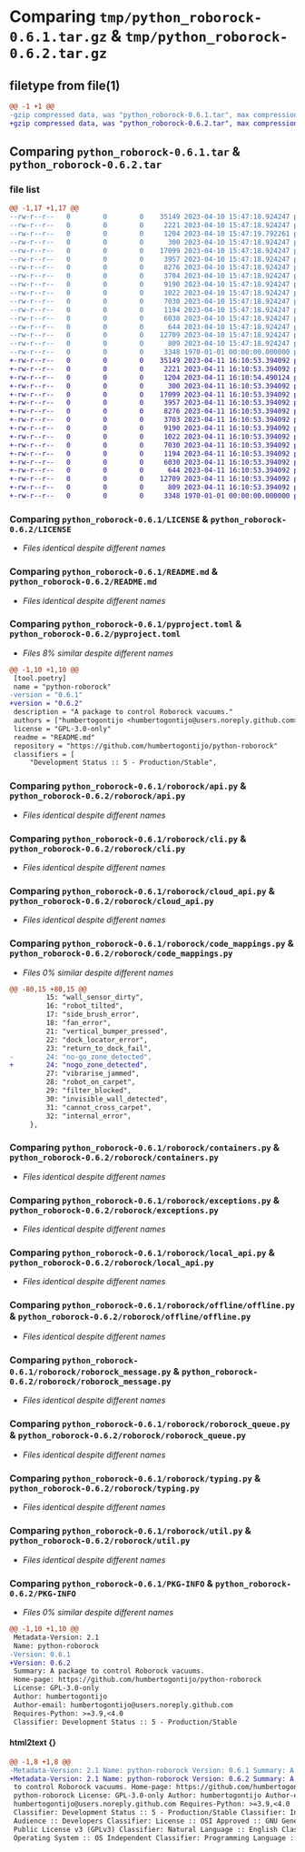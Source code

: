 # Comparing `tmp/python_roborock-0.6.1.tar.gz` & `tmp/python_roborock-0.6.2.tar.gz`

## filetype from file(1)

```diff
@@ -1 +1 @@
-gzip compressed data, was "python_roborock-0.6.1.tar", max compression
+gzip compressed data, was "python_roborock-0.6.2.tar", max compression
```

## Comparing `python_roborock-0.6.1.tar` & `python_roborock-0.6.2.tar`

### file list

```diff
@@ -1,17 +1,17 @@
--rw-r--r--   0        0        0    35149 2023-04-10 15:47:18.924247 python_roborock-0.6.1/LICENSE
--rw-r--r--   0        0        0     2221 2023-04-10 15:47:18.924247 python_roborock-0.6.1/README.md
--rw-r--r--   0        0        0     1204 2023-04-10 15:47:19.792261 python_roborock-0.6.1/pyproject.toml
--rw-r--r--   0        0        0      300 2023-04-10 15:47:18.924247 python_roborock-0.6.1/roborock/__init__.py
--rw-r--r--   0        0        0    17099 2023-04-10 15:47:18.924247 python_roborock-0.6.1/roborock/api.py
--rw-r--r--   0        0        0     3957 2023-04-10 15:47:18.924247 python_roborock-0.6.1/roborock/cli.py
--rw-r--r--   0        0        0     8276 2023-04-10 15:47:18.924247 python_roborock-0.6.1/roborock/cloud_api.py
--rw-r--r--   0        0        0     3704 2023-04-10 15:47:18.924247 python_roborock-0.6.1/roborock/code_mappings.py
--rw-r--r--   0        0        0     9190 2023-04-10 15:47:18.924247 python_roborock-0.6.1/roborock/containers.py
--rw-r--r--   0        0        0     1022 2023-04-10 15:47:18.924247 python_roborock-0.6.1/roborock/exceptions.py
--rw-r--r--   0        0        0     7030 2023-04-10 15:47:18.924247 python_roborock-0.6.1/roborock/local_api.py
--rw-r--r--   0        0        0     1194 2023-04-10 15:47:18.924247 python_roborock-0.6.1/roborock/offline/offline.py
--rw-r--r--   0        0        0     6030 2023-04-10 15:47:18.924247 python_roborock-0.6.1/roborock/roborock_message.py
--rw-r--r--   0        0        0      644 2023-04-10 15:47:18.924247 python_roborock-0.6.1/roborock/roborock_queue.py
--rw-r--r--   0        0        0    12709 2023-04-10 15:47:18.924247 python_roborock-0.6.1/roborock/typing.py
--rw-r--r--   0        0        0      809 2023-04-10 15:47:18.924247 python_roborock-0.6.1/roborock/util.py
--rw-r--r--   0        0        0     3348 1970-01-01 00:00:00.000000 python_roborock-0.6.1/PKG-INFO
+-rw-r--r--   0        0        0    35149 2023-04-11 16:10:53.394092 python_roborock-0.6.2/LICENSE
+-rw-r--r--   0        0        0     2221 2023-04-11 16:10:53.394092 python_roborock-0.6.2/README.md
+-rw-r--r--   0        0        0     1204 2023-04-11 16:10:54.490124 python_roborock-0.6.2/pyproject.toml
+-rw-r--r--   0        0        0      300 2023-04-11 16:10:53.394092 python_roborock-0.6.2/roborock/__init__.py
+-rw-r--r--   0        0        0    17099 2023-04-11 16:10:53.394092 python_roborock-0.6.2/roborock/api.py
+-rw-r--r--   0        0        0     3957 2023-04-11 16:10:53.394092 python_roborock-0.6.2/roborock/cli.py
+-rw-r--r--   0        0        0     8276 2023-04-11 16:10:53.394092 python_roborock-0.6.2/roborock/cloud_api.py
+-rw-r--r--   0        0        0     3703 2023-04-11 16:10:53.394092 python_roborock-0.6.2/roborock/code_mappings.py
+-rw-r--r--   0        0        0     9190 2023-04-11 16:10:53.394092 python_roborock-0.6.2/roborock/containers.py
+-rw-r--r--   0        0        0     1022 2023-04-11 16:10:53.394092 python_roborock-0.6.2/roborock/exceptions.py
+-rw-r--r--   0        0        0     7030 2023-04-11 16:10:53.394092 python_roborock-0.6.2/roborock/local_api.py
+-rw-r--r--   0        0        0     1194 2023-04-11 16:10:53.394092 python_roborock-0.6.2/roborock/offline/offline.py
+-rw-r--r--   0        0        0     6030 2023-04-11 16:10:53.394092 python_roborock-0.6.2/roborock/roborock_message.py
+-rw-r--r--   0        0        0      644 2023-04-11 16:10:53.394092 python_roborock-0.6.2/roborock/roborock_queue.py
+-rw-r--r--   0        0        0    12709 2023-04-11 16:10:53.394092 python_roborock-0.6.2/roborock/typing.py
+-rw-r--r--   0        0        0      809 2023-04-11 16:10:53.394092 python_roborock-0.6.2/roborock/util.py
+-rw-r--r--   0        0        0     3348 1970-01-01 00:00:00.000000 python_roborock-0.6.2/PKG-INFO
```

### Comparing `python_roborock-0.6.1/LICENSE` & `python_roborock-0.6.2/LICENSE`

 * *Files identical despite different names*

### Comparing `python_roborock-0.6.1/README.md` & `python_roborock-0.6.2/README.md`

 * *Files identical despite different names*

### Comparing `python_roborock-0.6.1/pyproject.toml` & `python_roborock-0.6.2/pyproject.toml`

 * *Files 8% similar despite different names*

```diff
@@ -1,10 +1,10 @@
 [tool.poetry]
 name = "python-roborock"
-version = "0.6.1"
+version = "0.6.2"
 description = "A package to control Roborock vacuums."
 authors = ["humbertogontijo <humbertogontijo@users.noreply.github.com>"]
 license = "GPL-3.0-only"
 readme = "README.md"
 repository = "https://github.com/humbertogontijo/python-roborock"
 classifiers = [
     "Development Status :: 5 - Production/Stable",
```

### Comparing `python_roborock-0.6.1/roborock/api.py` & `python_roborock-0.6.2/roborock/api.py`

 * *Files identical despite different names*

### Comparing `python_roborock-0.6.1/roborock/cli.py` & `python_roborock-0.6.2/roborock/cli.py`

 * *Files identical despite different names*

### Comparing `python_roborock-0.6.1/roborock/cloud_api.py` & `python_roborock-0.6.2/roborock/cloud_api.py`

 * *Files identical despite different names*

### Comparing `python_roborock-0.6.1/roborock/code_mappings.py` & `python_roborock-0.6.2/roborock/code_mappings.py`

 * *Files 0% similar despite different names*

```diff
@@ -80,15 +80,15 @@
         15: "wall_sensor_dirty",
         16: "robot_tilted",
         17: "side_brush_error",
         18: "fan_error",
         21: "vertical_bumper_pressed",
         22: "dock_locator_error",
         23: "return_to_dock_fail",
-        24: "no-go_zone_detected",
+        24: "nogo_zone_detected",
         27: "vibrarise_jammed",
         28: "robot_on_carpet",
         29: "filter_blocked",
         30: "invisible_wall_detected",
         31: "cannot_cross_carpet",
         32: "internal_error",
     },
```

### Comparing `python_roborock-0.6.1/roborock/containers.py` & `python_roborock-0.6.2/roborock/containers.py`

 * *Files identical despite different names*

### Comparing `python_roborock-0.6.1/roborock/exceptions.py` & `python_roborock-0.6.2/roborock/exceptions.py`

 * *Files identical despite different names*

### Comparing `python_roborock-0.6.1/roborock/local_api.py` & `python_roborock-0.6.2/roborock/local_api.py`

 * *Files identical despite different names*

### Comparing `python_roborock-0.6.1/roborock/offline/offline.py` & `python_roborock-0.6.2/roborock/offline/offline.py`

 * *Files identical despite different names*

### Comparing `python_roborock-0.6.1/roborock/roborock_message.py` & `python_roborock-0.6.2/roborock/roborock_message.py`

 * *Files identical despite different names*

### Comparing `python_roborock-0.6.1/roborock/roborock_queue.py` & `python_roborock-0.6.2/roborock/roborock_queue.py`

 * *Files identical despite different names*

### Comparing `python_roborock-0.6.1/roborock/typing.py` & `python_roborock-0.6.2/roborock/typing.py`

 * *Files identical despite different names*

### Comparing `python_roborock-0.6.1/roborock/util.py` & `python_roborock-0.6.2/roborock/util.py`

 * *Files identical despite different names*

### Comparing `python_roborock-0.6.1/PKG-INFO` & `python_roborock-0.6.2/PKG-INFO`

 * *Files 0% similar despite different names*

```diff
@@ -1,10 +1,10 @@
 Metadata-Version: 2.1
 Name: python-roborock
-Version: 0.6.1
+Version: 0.6.2
 Summary: A package to control Roborock vacuums.
 Home-page: https://github.com/humbertogontijo/python-roborock
 License: GPL-3.0-only
 Author: humbertogontijo
 Author-email: humbertogontijo@users.noreply.github.com
 Requires-Python: >=3.9,<4.0
 Classifier: Development Status :: 5 - Production/Stable
```

#### html2text {}

```diff
@@ -1,8 +1,8 @@
-Metadata-Version: 2.1 Name: python-roborock Version: 0.6.1 Summary: A package
+Metadata-Version: 2.1 Name: python-roborock Version: 0.6.2 Summary: A package
 to control Roborock vacuums. Home-page: https://github.com/humbertogontijo/
 python-roborock License: GPL-3.0-only Author: humbertogontijo Author-email:
 humbertogontijo@users.noreply.github.com Requires-Python: >=3.9,<4.0
 Classifier: Development Status :: 5 - Production/Stable Classifier: Intended
 Audience :: Developers Classifier: License :: OSI Approved :: GNU General
 Public License v3 (GPLv3) Classifier: Natural Language :: English Classifier:
 Operating System :: OS Independent Classifier: Programming Language :: Python
```


